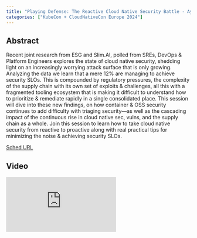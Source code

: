 ```yaml
---
title: "Playing Defense: The Reactive Cloud Native Security Battle - Ayse Kaya, Slim.AI"
categories: ["KubeCon + CloudNativeCon Europe 2024"]
---
```


## Abstract

Recent joint research from ESG and Slim.AI, polled from SREs, DevOps & Platform Engineers explores the state of cloud native security, shedding light on an increasingly worrying attack surface that is only growing. Analyzing the data we learn that a mere 12% are managing to achieve security SLOs. This is compounded by regulatory pressures, the complexity of the supply chain with its own set of exploits & challenges, all this with a fragmented tooling ecosystem that is making it difficult to understand how to prioritize & remediate rapidly in a single consolidated place. This session will dive into these new findings, on how container & OSS security continues to add difficulty with triaging security––as well as the cascading impact of the continuous rise in cloud native sec, vulns, and the supply chain as a whole. Join this session to learn how to take cloud native security from reactive to proactive along with real practical tips for minimizing the noise & achieving security SLOs.

[Sched URL](https://kccnceu2024.sched.com/event/b6839b302fb13bfa63fdf2309a4232a2)

## Video

<iframe src="https://www.youtube.com/embed/N4aYnJac5Z8" frameborder="0" allow="accelerometer; autoplay; encrypted-media; gyroscope; picture-in-picture" allowfullscreen></iframe>
